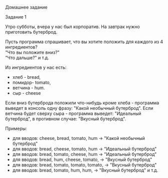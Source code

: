 Домашнее задание     

Задание 1  

Утро субботы, вчера у нас был корпоратив. На завтрак нужно приготовить бутерброд. 

Пусть программа спрашивает, что вы хотите положить для каждого из 4 ингредиентов?  
"Что вы положите вниз?"  
"Что дальше?" и т.д.

Из ингредиентов у нас есть:
- хлеб - bread, 
- помидор- tomato,
- ветчина - hum.
- сыр - cheese


Если вниз бутерброда положили что-нибудь кроме хлеба - программа выведет в консоль одну фразу: "Какой необычный бутерброд".
Если ветчина будет сверху сыра - программа выведет: "Идеальный бутерброд", в противном случае: "Вкусный бутерброд". 

Примеры:
- для вводов: cheese, bread, tomato, hum -> "Какой необычный бутерброд"
- для вводов: bread, cheese, tomato, hum -> "Идеальный бутерброд"
- для вводов: bread, tomato, cheese, hum -> "Идеальный бутерброд"
- для вводов: bread, hum, cheese, tomato, -> "Вкусный бутерброд"
- для вводов: bread, tomato, tomato, tomato, -> "Вкусный бутерброд"
- для вводов: bread, tomato, hum, hum, -> "Вкусный бутерброд"
и т.д.

